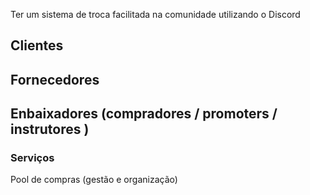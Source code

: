 Ter um sistema de troca facilitada na comunidade utilizando o Discord

## Clientes

## Fornecedores

## Enbaixadores (compradores / promoters / instrutores )


### Serviços

Pool de compras (gestão e organização)

